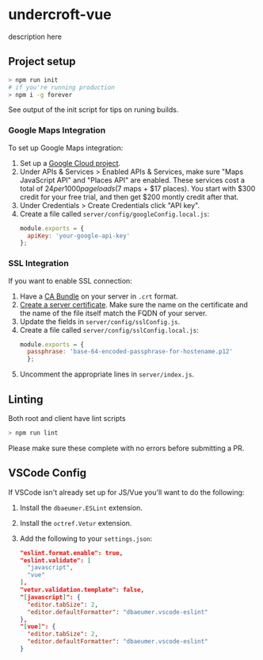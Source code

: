 # undercroft-vue

description here

## Project setup
```bash
> npm run init
# if you're running production
> npm i -g forever
```

See output of the init script for tips on runing builds.

### Google Maps Integration

To set up Google Maps integration:

1. Set up a [Google Cloud project](https://console.cloud.google.com/home/).
1. Under APIs & Services > Enabled APIs & Services, make sure "Maps JavaScript API" and "Places API"
   are enabled. These services cost a total of $24 per 1000 page loads ($7 maps + $17 places).
   You start with $300 credit for your free trial, and then get $200 montly credit after that.
1. Under Credentials > Create Credentials click "API key".
1. Create a file called `server/config/googleConfig.local.js`:
   ```js
   module.exports = {
     apiKey: 'your-google-api-key'
   };
   ```

### SSL Integration

If you want to enable SSL connection:

1. Have a [CA Bundle](https://curl.se/docs/caextract.html) on your server in `.crt` format.
1. [Create a server certificate](https://linuxize.com/post/creating-a-self-signed-ssl-certificate/).
   Make sure the name on the certificate and the name of the file itself match the FQDN of your server.
1. Update the fields in `server/config/sslConfig.js`.
1. Create a file called  `server/config/sslConfig.local.js`:
   ```js
   module.exports = {
     passphrase: 'base-64-encoded-passphrase-for-hostename.p12'
     };
   ```
1. Uncomment the appropriate lines in `server/index.js`.

## Linting

Both root and client have lint scripts

```bash
> npm run lint
```

Please make sure these complete with no errors before submitting a PR.

## VSCode Config

If VSCode isn't already set up for JS/Vue you'll want to do the following:

1. Install the `dbaeumer.ESLint` extension.
2. Install the `octref.Vetur` extension.
3. Add the following to your `settings.json`:

    ```json
    "eslint.format.enable": true,
    "eslint.validate": [
      "javascript",
      "vue"
    ],
    "vetur.validation.template": false,
    "[javascript]": {
      "editor.tabSize": 2,
      "editor.defaultFormatter": "dbaeumer.vscode-eslint"
    },
    "[vue]": {
      "editor.tabSize": 2,
      "editor.defaultFormatter": "dbaeumer.vscode-eslint"
    }
    ```
